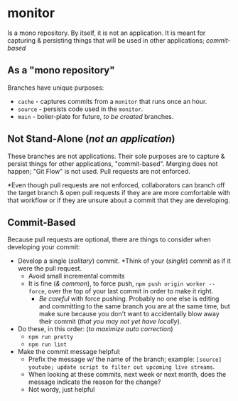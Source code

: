 # monitor

Is a mono repository. By itself, it is not an application. It is meant for capturing & persisting things that will be used in other applications; _commit-based_

## As a "mono repository"

Branches have unique purposes:

* `cache` - captures commits from a `monitor` that runs once an hour.
* `source` - persists code used in the `monitor`.
* `main` - bolier-plate for future, _to be created_ branches.

## Not Stand-Alone (_not an application_)

These branches are not applications. Their sole purposes are to capture & persist things for other applications, "commit-based". Merging does not happen; "Git Flow" is not used. Pull requests are not enforced.

\*Even though pull requests are not enforced, collaborators can branch off the target branch & open pull requests if they are are more comfortable with that workflow or if they are unsure about a commit that they are developing.

## Commit-Based

Because pull requests are optional, there are things to consider when developing your commit:

- Develop a single (_solitary_) commit. \*Think of your (_single_) commit as if it were the pull request.
    - Avoid small incremental commits
    - It is fine (_& common_), to force push, `npm push origin worker --force`, over the top of your last commit in order to make it right.
      - *Be careful* with force pushing. Probably no one else is editing and committing to the same branch you are at the same time, but make sure because you don't want to accidentally blow away their commit (_that you may not yet have locally_).
- Do these, in this order: (_to maximize auto correction_)
    - `npm run pretty`
    - `npm run lint`
- Make the commit message helpful:
    - Prefix the message w/ the name of the branch; example: `[source] youtube; update script to filter out upcoming live streams`.
    - When looking at these commits, next week or next month, does the message indicate the reason for the change?
    - Not wordy, just helpful
